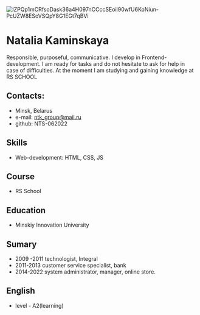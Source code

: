 ![lZPQp1mCRfsoDask36a4H097nCCccSEoil90wfU6KoNiun-PcUZW8ESoVSQpY8G1EGt7qBVi](https://user-images.githubusercontent.com/106694882/173186800-2429ee98-4a77-4426-8822-14d9a0d1eeec.jpg)

# Natalia Kaminskaya
  Responsible, purposeful, communicative. I develop in Frontend-development. I am ready for tasks and do not hesitate to ask for help in case of difficulties. At the moment I am studying and gaining knowledge at RS SCHOOL

## Contacts:
* Minsk, Belarus
* e-mail: ntk_group@mail.ru
* github: NTS-062022
## Skills
* Web-development: HTML, CSS, JS
## Course
* RS School
## Education
* Minskiy Innovation University
## Sumary
* 2009 -2011 technologist, Integral
* 2011-2013 customer service specialist, bank
* 2014-2022 system administrator, manager, online store.
## English 
* level - A2(learning)

